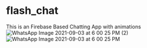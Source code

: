 # flash_chat

This is an Firebase Based Chatting App with animations 
![WhatsApp Image 2021-09-03 at 6 00 25 PM (2)](https://user-images.githubusercontent.com/85051352/132006381-236c89b3-0238-42c5-af31-e57676452e2c.jpeg)
![WhatsApp Image 2021-09-03 at 6 00 25 PM](https://user-images.githubusercontent.com/85051352/132006389-f421e4e7-ddaf-47ea-8cfb-38c5a7e3ab31.jpeg)

